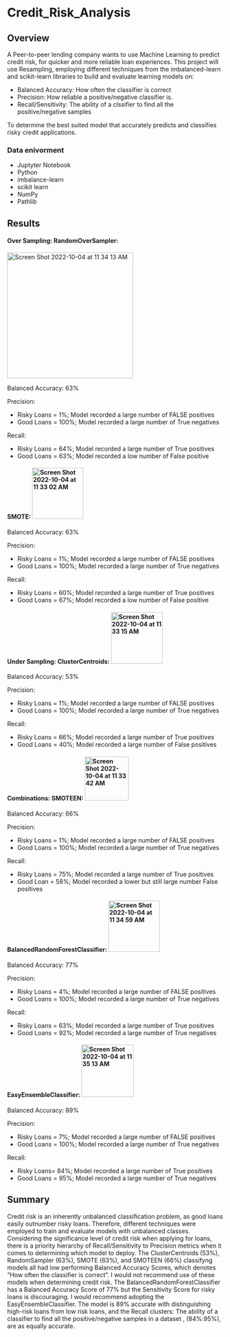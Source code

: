 # Credit_Risk_Analysis

## Overview

A Peer-to-peer lending company wants to use Machine Learning to predict credit risk, for quicker and more reliable loan experiences. This project will use Resampling, employing different techniques from the imbalanced-learn and scikit-learn libraries to build and evaluate learning models on: 
- Balanced Accuracy: How often the classifier is correct
- Precision: How reliable a positive/negative classifier is.
- Recall/Sensitivity: The ability of a clssifier to find all the positive/negative samples

To determine the best suited model that accurately predicts and classifies risky credit applications.


### Data enivorment
- Juptyter Notebook
- Python
- imbalance-learn
- scikit learn
- NumPy
- Pathlib

## Results

#### Over Sampling: RandomOverSampler:    
<img width="293" alt="Screen Shot 2022-10-04 at 11 34 13 AM" src="https://user-images.githubusercontent.com/105556091/193875311-efefc0a8-b52b-4235-8b21-c55167e896c2.png">

Balanced Accuracy: 63%

Precision:
  - Risky Loans = 1%; Model recorded a large number of FALSE positives
  - Good Loans  = 100%; Model recorded a large number of True negatives

Recall:
  - Risky Loans = 64%; Model recorded a large number of True positives
  - Good Loans = 63%; Model recorded a low number of False positive
  

#### SMOTE:   <img width="119" alt="Screen Shot 2022-10-04 at 11 33 02 AM" src="https://user-images.githubusercontent.com/105556091/193875810-1769bd1f-ccd4-41dd-80ec-89d4a4775960.png">

Balanced Accuracy: 63%

Precision:
  - Risky Loans = 1%;  Model recorded a large number of FALSE positives
  - Good Loans = 100%; Model recorded a large number of True negatives

Recall:
  - Risky Loans = 60%; Model recorded a large number of True positives
  - Good Loans = 67%; Model recorded a low number of False positive

#### Under Sampling: ClusterCentroids:   <img width="120" alt="Screen Shot 2022-10-04 at 11 33 15 AM" src="https://user-images.githubusercontent.com/105556091/193875987-c17a6c5b-4471-43ec-92d8-5eee5eed0f14.png">

Balanced Accuracy: 53%

Precision:
  - Risky Loans = 1%; Model recorded a large number of FALSE positives
  - Good Loans = 100%; Model recorded a large number of True negatives

Recall:
  - Risky Loans = 66%; Model recorded a large number of True positives
  - Good Loans = 40%; Model recorded a large number of False positives

#### Combinations: SMOTEEN:   <img width="102" alt="Screen Shot 2022-10-04 at 11 33 42 AM" src="https://user-images.githubusercontent.com/105556091/193875592-64969d1e-6cbe-484e-b6e3-79e2977e839f.png">

Balanced Accuracy: 66%

Precision:
  - Risky Loans = 1%; Model recorded a large number of FALSE positives
  - Good Loans = 100%; Model recorded a large number of True negatives

Recall:
  - Risky Loans = 75%; Model recorded a large number of True positives
  - Good Loan = 58%; Model recorded a lower but still large number False positives


#### BalancedRandomForestClassifier:    <img width="119" alt="Screen Shot 2022-10-04 at 11 34 59 AM" src="https://user-images.githubusercontent.com/105556091/193875555-89da76e7-c456-4cd2-a575-460aed50834d.png">

Balanced Accuracy: 77%

Precision:
  - Risky Loans = 4%; Model recorded a large number of FALSE positives
  - Good Loans = 100%; Model recorded a large number of True negatives

Recall:
  - Risky Loans = 63%; Model recorded a large number of True positives
  - Good Loans = 92%; Model recorded a large number of True negatives


#### EasyEnsembleClassifier:    <img width="122" alt="Screen Shot 2022-10-04 at 11 35 13 AM" src="https://user-images.githubusercontent.com/105556091/193875511-41a1d1d8-fa94-4da7-b946-e7e6b28cd21a.png">

Balanced Accuracy: 89%

Precision:
  - Risky Loans = 7%; Model recorded a large number of FALSE positives
  - Good Loans = 100%; Model recorded a large number of True negatives

Recall:
  - Risky Loans= 84%; Model recorded a large number of True positives
  - Good Loans = 95%; Model recorded a large number of True negatives
  
  
## Summary

Credit risk is an inherently unbalanced classification problem, as good loans easily outnumber risky loans. Therefore,  different techniques were employed to train and evaluate models with unbalanced classes. Considering the significance level of credit risk when applying for loans, there is a priority hierarchy of Recall/Sensitivity to Precision metrics when it comes to determining which model to deploy. The ClusterCentroids (53%), RandomSampler (63%), SMOTE (63%), and SMOTEEN (66%) classifyng models all had low performing Balanced Accuracy Scores, which denotes “How often the classifier is correct”. I would not recommend use of these models when determining credit risk. The BalancedRandomForestClassifier has a Balanced Accuracy Score of 77% but the Sensitivity Score for risky loans is discouraging. I would recommend adopting the EasyEnsembleClassifier. The model is 89% accurate with distinguishing high-risk loans from low risk loans, and the Recall clusters: The ability of a classifier to find all the positive/negative samples in a dataset , (84%:95%), are as equally accurate.
